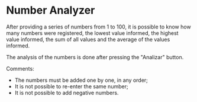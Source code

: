 # Number Analyzer

After providing a series of numbers from 1 to 100, it is possible to know how many numbers were registered, the lowest value informed, the highest value informed, the sum of all values and the average of the values informed.

The analysis of the numbers is done after pressing the "Analizar" button.

Comments:

* The numbers must be added one by one, in any order;
* It is not possible to re-enter the same number;
* It is not possible to add negative numbers.
